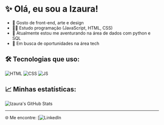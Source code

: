 # ✨ Olá, eu sou a Izaura!

- 🎨 Gosto de front-end, arte e design
- 👩‍💻 Estudo programação (JavaScript, HTML, CSS)
- 🌱 Atualmente estou me aventurando na área de dados com python e SQL
- 💼 Em busca de oportunidades na área tech

## 🛠️ Tecnologias que uso:
![HTML](https://img.shields.io/badge/-HTML5-E34F26?logo=html5&logoColor=fff)
![CSS](https://img.shields.io/badge/-CSS3-1572B6?logo=css3&logoColor=fff)
![JS](https://img.shields.io/badge/-JavaScript-F7DF1E?logo=javascript&logoColor=000)

## 📈 Minhas estatísticas:
![Izaura's GitHub Stats](https://github-readme-stats.vercel.app/api?username=izaurahae&show_icons=true&theme=radical)

---
🌐 Me encontre:
[![LinkedIn](https://www.linkedin.com/in/izaura-souza/)

